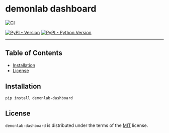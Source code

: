 # demonlab dashboard

[![CI](https://github.com/mikeybob/demonlab-dashboard/actions/workflows/github_workflows_ci.yml/badge.svg)](https://github.com/mikeybob/demonlab-dashboard/actions/workflows/github_workflows_ci.yml)

[![PyPI - Version](https://img.shields.io/pypi/v/demonlab-dashboard.svg)](https://pypi.org/project/demonlab-dashboard)
[![PyPI - Python Version](https://img.shields.io/pypi/pyversions/demonlab-dashboard.svg)](https://pypi.org/project/demonlab-dashboard)


-----

## Table of Contents

- [Installation](#installation)
- [License](#license)

## Installation

```console
pip install demonlab-dashboard
```

## License

`demonlab-dashboard` is distributed under the terms of the [MIT](https://spdx.org/licenses/MIT.html) license.
